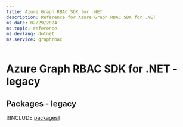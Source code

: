 ```yaml
---
title: Azure Graph RBAC SDK for .NET
description: Reference for Azure Graph RBAC SDK for .NET
ms.date: 02/29/2024
ms.topic: reference
ms.devlang: dotnet
ms.service: graphrbac
---
```

# Azure Graph RBAC SDK for .NET - legacy
## Packages - legacy
[!INCLUDE [packages](graph-rbac-index.md)]